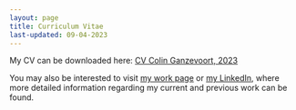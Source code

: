 ```yaml
---
layout: page
title: Curriculum Vitae
last-updated: 09-04-2023
---
```


<p>My CV can be downloaded here: <a href="/assets/CV-Colin-Ganzevoort-2023.pdf" data-umami-event="Download CV">CV Colin Ganzevoort, 2023</a></p>

<p>You may also be interested to visit <a href="/work">my work page</a> or <a href="https://linkedin.com/in/colinganzevoort" target="_blank" data-umami-event="Open LinkedIn">my LinkedIn</a>, where more detailed information regarding my current and previous work can be found.</p>
